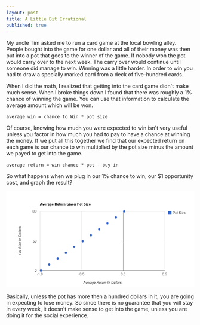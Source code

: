 ```yaml
---
layout: post
title: A Little Bit Irrational
published: true
---
```


My uncle Tim asked me to run a card game at the local bowling alley. People
bought into the game for one dollar and all of their money was then put into a
pot that goes to the winner of the game. If nobody won the pot would carry over
to the next week. The carry over would continue until someone did manage to
win. Winning was a little harder. In order to win you had to draw a specially
marked card from a deck of five-hundred cards.

When I did the math, I realized that getting into the card game didn't make
much sense. When I broke things down I found that there was roughly a 1%
chance of winning the game. You can use that information to calculate the
average amount which will be won.

```
average win = chance to Win * pot size
```

Of course, knowing how much you were expected to win isn't very useful unless
you factor in how much you had to pay to have a chance at winning the money. If
we put all this together we find that our expected return on each game is our
chance to win multiplied by the pot size minus the amount we payed to get into
the game.

```
average return = win chance * pot - buy in
```

So what happens when we plug in our 1% chance to win, our $1 opportunity cost,
and graph the result?

![Average Returns][1]

Basically, unless the pot has more then a hundred dollars in it, you are going
in expecting to lose money. So since there is no guarantee that you will stay
in every week, it doesn't make sense to get into the game, unless you are doing
it for the social experience.

[1]: /img/a-little-bit-irrational/average-return.png "Average Returns"
